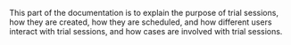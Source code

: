 This part of the documentation is to explain the purpose of trial sessions, how they are created, how they are scheduled, and how different users interact with trial sessions, and how cases are involved with trial sessions.